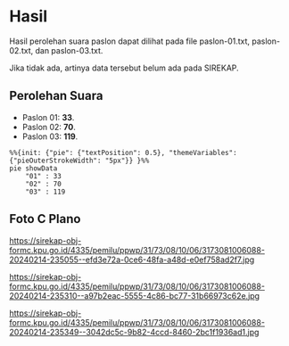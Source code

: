 # Hasil

Hasil perolehan suara paslon dapat dilihat pada file paslon-01.txt, paslon-02.txt, dan paslon-03.txt.

Jika tidak ada, artinya data tersebut belum ada pada SIREKAP.

## Perolehan Suara

 * Paslon 01: **33**.
 * Paslon 02: **70**.
 * Paslon 03: **119**.

```mermaid
%%{init: {"pie": {"textPosition": 0.5}, "themeVariables": {"pieOuterStrokeWidth": "5px"}} }%%
pie showData
    "01" : 33
    "02" : 70
    "03" : 119
```
## Foto C Plano

https://sirekap-obj-formc.kpu.go.id/4335/pemilu/ppwp/31/73/08/10/06/3173081006088-20240214-235055--efd3e72a-0ce6-48fa-a48d-e0ef758ad2f7.jpg

https://sirekap-obj-formc.kpu.go.id/4335/pemilu/ppwp/31/73/08/10/06/3173081006088-20240214-235310--a97b2eac-5555-4c86-bc77-31b66973c62e.jpg

https://sirekap-obj-formc.kpu.go.id/4335/pemilu/ppwp/31/73/08/10/06/3173081006088-20240214-235349--3042dc5c-9b82-4ccd-8460-2bc1f1936ad1.jpg
